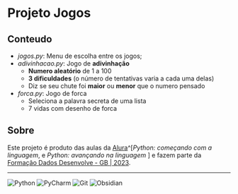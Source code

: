 # **Projeto Jogos**
## Conteudo
- _jogos.py_: Menu de escolha entre os jogos;
- _adivinhacao.py_: Jogo de **adivinhação** 
	- **Numero aleatório** de 1 a 100
	- **3 dificuldades** (o número de tentativas varia a cada uma delas)
	- Diz se seu chute foi **maior** ou **menor** que o numero pensado
- _forca.py_: Jogo de forca
	- Seleciona a palavra secreta de uma lista
	- 7 vidas com desenho de forca
	

## Sobre

Este projeto é produto das aulas da [Alura](https://www.alura.com.br)^[_Python: começando com a linguagem_, e _Python: avançando na linguagem_ ] e fazem parte da [Formação Dados Desenvolve - GB | 2023](https://docs.google.com/document/d/e/2PACX-1vSFPoygh9JnGVi0v_K4cMhUdKsekd0kPcC3BoQgbG_Z8MmvySWGC0q0GkDiC5OkyO2wpZyPLVuG5J-w/pub).

***

![Python](https://img.shields.io/badge/python-3670A0?style=for-the-badge&logo=python&logoColor=ffdd54)
![PyCharm](https://img.shields.io/badge/pycharm-143?style=for-the-badge&logo=pycharm&logoColor=black&color=black&labelColor=green)
	![Git](https://img.shields.io/badge/git-%23F05033.svg?style=for-the-badge&logo=git&logoColor=white)
![Obsidian](https://img.shields.io/badge/Obsidian-%23483699.svg?style=for-the-badge&logo=obsidian&logoColor=white)



